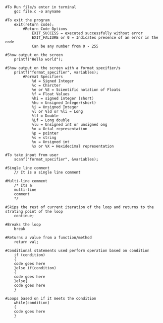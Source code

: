 	
	#To Run file/s enter in terminal
		gcc file.c -o anyname

	#To exit the program
		exit(return code);
			#Return Code Options
				EXIT_SUCCESS = executed successfully without error
				EXIT_FALIURE or 0 = Indicates presence of an error in the code
				Can be any number from 0 - 255

	#Show output on the screen
		printf("Hello world");

	#Show output on the screen with a format specifier/s
		printf("format_specifier", variables);
			#Format Specifiers
				%d = Signed Integer
				%c = Charcter
				%e or %E = Scientific notation of Floats
				%f = Float Values
				%hi = signed integer (short)
				%hu = Unsigned Integer(short)
				%i = Unsigned Integer
				%l or %ld or %li = Long
				%lf = Double
				%Lf = Long double
				%lu = Unsigned int or unsigned ong
				%o = Octal representation
				%p = pointer
				%s = string
				%u = Unsigned int
				%x or %X = Hexidecimal representation

	#To take input from user
		scanf("format_specifier", &variables);

	#Single line comment
		// It is a single line comment

	#Multi-line comment
		/* Its a 
		multi-line
		comment
		*/

	#Skips the rest of current iteration of the loop and returns to the strating point of the loop
		continue;

	#Breaks the loop
		break

	#Returns a value from a function/method
		return val;

	#Conditional statements used perform operation based on condition
		if (condition)
		{
		code goes here
		}else if(condition)
		{
		code goes here
		}else{
		code goes here
		}

	#Loops based on if it meets the condition
		while(condition)
		{
		code goes here
		}

		